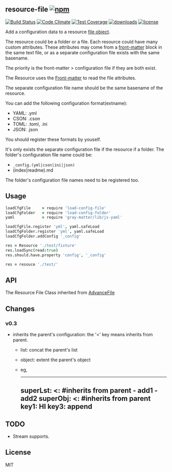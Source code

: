 ## resource-file [![npm](https://img.shields.io/npm/v/resource-file.svg)](https://npmjs.org/package/resource-file)

[![Build Status](https://img.shields.io/travis/snowyu/resource-file.js/master.svg)](http://travis-ci.org/snowyu/resource-file.js)
[![Code Climate](https://codeclimate.com/github/snowyu/resource-file.js/badges/gpa.svg)](https://codeclimate.com/github/snowyu/resource-file.js)
[![Test Coverage](https://codeclimate.com/github/snowyu/resource-file.js/badges/coverage.svg)](https://codeclimate.com/github/snowyu/resource-file.js/coverage)
[![downloads](https://img.shields.io/npm/dm/resource-file.svg)](https://npmjs.org/package/resource-file)
[![license](https://img.shields.io/npm/l/resource-file.svg)](https://npmjs.org/package/resource-file)

Add a configuration data to a resource [file object][AdvanceFile].

The resource could be a folder or a file.
Each resource could have many custom attributes. These attributes may come from
a [front-matter](http://jekyllrb.com/docs/frontmatter/) block in the same text file,
or as a separate configuration file exists with the same basename.

The priority is the front-matter > configuration file if they are both exist.

The Resource uses the [Front-matter](https://github.com/jonschlinkert/gray-matter)
to read the file attributes.

The separate configuration file name should be the same basename of the resource.

You can add the following configuration format(extname):

* YAML: .yml
* CSON: .cson
* TOML: .toml, .ini
* JSON: .json

You should register these formats by youself.

It's only exists the separate configuration file if the resource if a folder.
The folder's configuration file name could be:

* `_config.(yml|cson|ini|json)`
* (index|readme).md

The folder's configuration file names need to be registered too.

## Usage

```coffee
loadCfgFile     = require 'load-config-file'
loadCfgFolder   = require 'load-config-folder'
yaml            = require 'gray-matter/lib/js-yaml'

loadCfgFile.register 'yml', yaml.safeLoad
loadCfgFolder.register 'yml', yaml.safeLoad
loadCfgFolder.addConfig '_config'

res = Resource './test/fixture'
res.loadSync(read:true)
res.should.have.property 'config', '_config'

res = resouce './test/'
```

## API

The Resource File Class inherited from
[AdvanceFile][AdvanceFile]


## Changes

### v0.3

+ inherits the parent's configuration: the '<' key means inherits from parent.
  * list: concat the parent's list
  * object: extent the parent's object
  * eg,

    ---
    superLst:
      <: #inherits from parent
        - add1
        - add2
    superObj:
      <: #inherits from parent
        key1: HI
        key3: append
    ---

## TODO

+ Stream supports.

## License

MIT

[AdvanceFile]: https://github.com/snowyu/custom-file.js/blob/master/src/advance.coffee